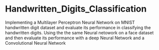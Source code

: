 # Handwritten_Digits_Classification
Implementing a Multilayer Perceptron Neural Network on MNIST handwritten digit dataset and evaluate its performance in classifying the handwritten digits. Using the the same Neural netowork on a face dataset and then evaluate its performance with a deep Neural Network and a Convolutional Neural Network
